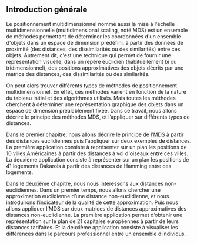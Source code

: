 ## Introduction générale


Le positionnement multidimensionnel nommé aussi la mise à l'échelle multidimensionnelle (multidimensional scaling, noté MDS) est un ensemble de méthodes permettant de déterminer les coordonnées d'un ensemble d'objets dans un espace de dimension prédéfini, à partir des données de proximité (des distances, des dissimilarités ou des similarités) entre ces objets. Autrement dit, c'est une technique qui permet de fournir une représentation visuelle, dans un repère euclidien (habituellement bi ou tridimensionnel), des positions approximatives des objets décrits par une matrice des distances, des dissimilarités ou des similarités.

On peut alors trouver différents types de méthodes de positionnement multidimensionnel. En effet, ces méthodes varient en fonction de la nature du tableau initial et des algorithmes utilisés. Mais toutes les méthodes cherchent à déterminer une représentation graphique des objets dans un espace de dimension préalablement fixée. Dans ce travail, nous allons décrire le principe des méthodes MDS, et l’appliquer sur différents types de distances.

Dans le premier chapitre, nous allons décrire le principe de l’MDS à partir des distances euclidiennes puis l’appliquer sur deux exemples de distances. La première application consiste à représenter sur un plan les positions de 10 villes Américaines à partir des distances à vol d'oiseaux entre ces villes. La deuxième application consiste à représenter sur un plan les positions de 41 logements Dakarois à partir des distances de Hamming entre ces logements.

Dans le deuxième chapitre, nous nous intéressons aux distances non-euclidiennes. Dans un premier temps, nous allons chercher une approximation euclidienne d’une distance non-euclidienne, et nous introduirons l’indicateur de la qualité de cette approximation. Puis nous allons appliquer l’MDS sur deux matrices de distances approximatives des distances non-euclidienne. La première application permet d’obtenir une représentation sur le plan de 21 capitales européennes à partir de leurs distances tarifaires. Et la deuxième application consiste à visualiser les différences dans le parcours professionnel entre un ensemble d’individus.